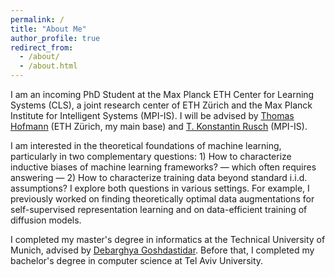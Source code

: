 ```yaml
---
permalink: /
title: "About Me"
author_profile: true
redirect_from: 
  - /about/
  - /about.html
---
```


I am an incoming PhD Student at the Max Planck ETH Center for Learning Systems (CLS), a joint research center of ETH Zürich and the Max Planck Institute for Intelligent Systems (MPI-IS). I will be advised by [Thomas Hofmann](https://da.inf.ethz.ch/people/ThomasHofmann/) (ETH Zürich, my main base) and [T. Konstantin Rusch](https://konstantinrusch.com/) (MPI-IS).

I am interested in the theoretical foundations of machine learning, particularly in two complementary questions: 1) How to characterize inductive biases of machine learning frameworks? — which often requires answering — 2) How to characterize training data beyond standard i.i.d. assumptions? I explore both questions in various settings. For example, I previously worked on finding theoretically optimal data augmentations for self-supervised representation learning and on data-efficient training of diffusion models.

I completed my master's degree in informatics at the Technical University of Munich, advised by [Debarghya Goshdastidar](https://www.cs.cit.tum.de/tfai/people/debarghya-ghoshdastidar/). Before that, I completed my bachelor's degree in computer science at Tel Aviv University.